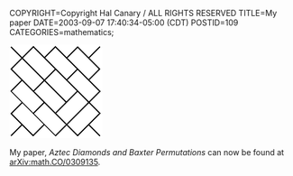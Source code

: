 COPYRIGHT=Copyright Hal Canary / ALL RIGHTS RESERVED
TITLE=My paper
DATE=2003-09-07 17:40:34-05:00 (CDT)
POSTID=109
CATEGORIES=mathematics;

![toad](/images/toad.png)

My paper, _Aztec Diamonds and Baxter Permutations_ can now be found at [arXiv:math.CO/0309135](http://arxiv.org/abs/math.CO/0309135).
